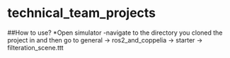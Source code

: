# technical_team_projects
##How to use?
*Open simulator
 -navigate to the directory you cloned the project in and then go to general &rarr; ros2_and_coppelia &rarr; starter &rarr; filteration_scene.ttt
